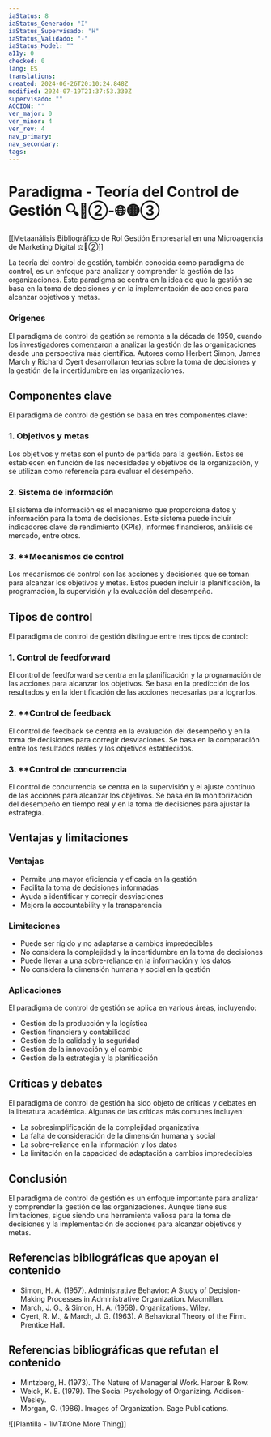 ```yaml
---
iaStatus: 8
iaStatus_Generado: "I"
iaStatus_Supervisado: "H"
iaStatus_Validado: "-"
iaStatus_Model: ""
a11y: 0
checked: 0
lang: ES
translations: 
created: 2024-06-26T20:10:24.848Z
modified: 2024-07-19T21:37:53.330Z
supervisado: ""
ACCION: ""
ver_major: 0
ver_minor: 4
ver_rev: 4
nav_primary: 
nav_secondary: 
tags:
---
```

# Paradigma - Teoría del Control de Gestión 🔍️🔴②-🌐🟡③

[[Metaanálisis Bibliográfico de Rol Gestión Empresarial en una Microagencia de Marketing Digital ⚖️🔴②]]

La teoría del control de gestión, también conocida como paradigma de control, es un enfoque para analizar y comprender la gestión de las organizaciones. Este paradigma se centra en la idea de que la gestión se basa en la toma de decisiones y en la implementación de acciones para alcanzar objetivos y metas.

### **Orígenes**
El paradigma de control de gestión se remonta a la década de 1950, cuando los investigadores comenzaron a analizar la gestión de las organizaciones desde una perspectiva más científica. Autores como Herbert Simon, James March y Richard Cyert desarrollaron teorías sobre la toma de decisiones y la gestión de la incertidumbre en las organizaciones.

## **Componentes clave**

El paradigma de control de gestión se basa en tres componentes clave:

### 1. **Objetivos y metas**

Los objetivos y metas son el punto de partida para la gestión. Estos se establecen en función de las necesidades y objetivos de la organización, y se utilizan como referencia para evaluar el desempeño.

### 2. **Sistema de información**

El sistema de información es el mecanismo que proporciona datos y información para la toma de decisiones. Este sistema puede incluir indicadores clave de rendimiento (KPIs), informes financieros, análisis de mercado, entre otros.

### 3. **Mecanismos de control

Los mecanismos de control son las acciones y decisiones que se toman para alcanzar los objetivos y metas. Estos pueden incluir la planificación, la programación, la supervisión y la evaluación del desempeño.

## **Tipos de control**

El paradigma de control de gestión distingue entre tres tipos de control:

### 1. **Control de feedforward**

El control de feedforward se centra en la planificación y la programación de las acciones para alcanzar los objetivos. Se basa en la predicción de los resultados y en la identificación de las acciones necesarias para lograrlos.

### 2. **Control de feedback

El control de feedback se centra en la evaluación del desempeño y en la toma de decisiones para corregir desviaciones. Se basa en la comparación entre los resultados reales y los objetivos establecidos.

### 3. **Control de concurrencia

El control de concurrencia se centra en la supervisión y el ajuste continuo de las acciones para alcanzar los objetivos. Se basa en la monitorización del desempeño en tiempo real y en la toma de decisiones para ajustar la estrategia.

## **Ventajas y limitaciones**

### Ventajas

* Permite una mayor eficiencia y eficacia en la gestión
* Facilita la toma de decisiones informadas
* Ayuda a identificar y corregir desviaciones
* Mejora la accountability y la transparencia

### Limitaciones

* Puede ser rígido y no adaptarse a cambios impredecibles
* No considera la complejidad y la incertidumbre en la toma de decisiones
* Puede llevar a una sobre-reliance en la información y los datos
* No considera la dimensión humana y social en la gestión

### **Aplicaciones**

El paradigma de control de gestión se aplica en various áreas, incluyendo:

* Gestión de la producción y la logística
* Gestión financiera y contabilidad
* Gestión de la calidad y la seguridad
* Gestión de la innovación y el cambio
* Gestión de la estrategia y la planificación

## **Críticas y debates**

El paradigma de control de gestión ha sido objeto de críticas y debates en la literatura académica. Algunas de las críticas más comunes incluyen:

* La sobresimplificación de la complejidad organizativa
* La falta de consideración de la dimensión humana y social
* La sobre-reliance en la información y los datos
* La limitación en la capacidad de adaptación a cambios impredecibles

## **Conclusión**

El paradigma de control de gestión es un enfoque importante para analizar y comprender la gestión de las organizaciones. Aunque tiene sus limitaciones, sigue siendo una herramienta valiosa para la toma de decisiones y la implementación de acciones para alcanzar objetivos y metas.

## Referencias bibliográficas que apoyan el contenido

* Simon, H. A. (1957). Administrative Behavior: A Study of Decision-Making Processes in Administrative Organization. Macmillan.
* March, J. G., & Simon, H. A. (1958). Organizations. Wiley.
* Cyert, R. M., & March, J. G. (1963). A Behavioral Theory of the Firm. Prentice Hall.

## Referencias bibliográficas que refutan el contenido

* Mintzberg, H. (1973). The Nature of Managerial Work. Harper & Row.
* Weick, K. E. (1979). The Social Psychology of Organizing. Addison-Wesley.
* Morgan, G. (1986). Images of Organization. Sage Publications.

![[Plantilla - 1MT#One More Thing]]